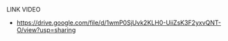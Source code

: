 ## 
LINK VIDEO
-  https://drive.google.com/file/d/1wmP0SjUvk2KLH0-UiiZsK3F2yxvQNT-O/view?usp=sharing
